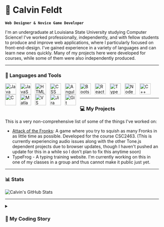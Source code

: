 # 🧙 Calvin Feldt

**`Web Designer & Novice Game Developer`**

I'm an undergraduate at Louisiana State University studying Computer Science! I've worked professionally, independently, and with fellow students to produce and improve web applications, where I particularly focused on front-end-design. I've gained experience in a variety of languages and can learn new ones quickly. Many of my projects here were developed for courses, while some of them were also independently produced.

---

### 🧰 Languages and Tools
<img align="left" alt="Java" width="36px" style="padding-right:10px;" src="https://cdn.jsdelivr.net/gh/devicons/devicon/icons/java/java-original.svg" />
<img align="left" alt="JavaScript" width="36px" style="padding-right:10px;" src="https://cdn.jsdelivr.net/gh/devicons/devicon/icons/javascript/javascript-plain.svg" />
<img align="left" alt="HTML" width="36px" style="padding-right:10px;" src="https://cdn.jsdelivr.net/gh/devicons/devicon/icons/html5/html5-plain.svg" />
<img align="left" alt="CSS" width="36px" style="padding-right:10px;" src="https://cdn.jsdelivr.net/gh/devicons/devicon/icons/css3/css3-plain.svg" />
<img align="left" alt="Angular" width="36px" style="padding-right:10px;" src="https://cdn.jsdelivr.net/gh/devicons/devicon/icons/angularjs/angularjs-plain.svg" />
<img align="left" alt="Bootstrap" width="36px" style="padding-right:10px;" src="https://cdn.jsdelivr.net/gh/devicons/devicon/icons/bootstrap/bootstrap-plain.svg" />
<img align="left" alt="React" width="36px" style="padding-right:10px;" src="https://cdn.jsdelivr.net/gh/devicons/devicon/icons/react/react-original.svg" />
<img align="left" alt="TypeScript" width="36px" style="padding-right:10px;" src="https://cdn.jsdelivr.net/gh/devicons/devicon/icons/typescript/typescript-plain.svg" />
<img align="left" alt="NodeJS" width="36px" style="padding-right:10px;" src="https://cdn.jsdelivr.net/gh/devicons/devicon/icons/nodejs/nodejs-plain.svg" />
<img align="left" alt="C++" width="36px" style="padding-right:10px;" src="https://cdn.jsdelivr.net/gh/devicons/devicon/icons/cplusplus/cplusplus-plain.svg" />
<img align="left" alt="C" width="36px" style="padding-right:10px;" src="https://cdn.jsdelivr.net/gh/devicons/devicon/icons/c/c-plain.svg" />
<img align="left" alt="Matlab" width="36px" style="padding-right:10px;" src="https://cdn.jsdelivr.net/gh/devicons/devicon/icons/matlab/matlab-line.svg" />
<img align="left" alt="VS Code" width="36px" style="padding-right:10px;" src="https://cdn.jsdelivr.net/gh/devicons/devicon/icons/vscode/vscode-original.svg" />
<img align="left" alt="Jira" width="36px" style="padding-right:10px;" src="https://cdn.jsdelivr.net/gh/devicons/devicon/icons/jira/jira-plain.svg" />
<img align="left" alt="Git" width="36px" style="padding-right:10px;" src="https://cdn.jsdelivr.net/gh/devicons/devicon/icons/git/git-plain.svg" />

<br/>
<br/>

---

### 💻 My Projects

This is a very non-comprehensive list of some of the things I've worked on:

* [Attack of the Fronks](https://c-feldt.github.io/BugSquishProject/): A game where you try to squish as many Fronks in as little time as possible. Developed for the course CSC2463. (This is currently experiencing audio issues along with the other Tone.js dependent projects due to browser updates, though I haven't pushed an update for this in a while so I don't plan to fix this anytime soon)
* TypeFrog - A typing training website. I'm currently working on this in one of my classes in a group and thus cannot make it public just yet.

---

### 📊 Stats

![Calvin's GitHub Stats](https://github-readme-stats.vercel.app/api?username=c-feldt&show_icons=true&theme=midnight-purple)

---

<details>
  <summary><h3>📖 My Coding Story</h3></summary>
    When I was a kid, I loved Legos. Not just the sets with specific instructions, but also the boxes of whatever random pieces they had lying around. I always felt so happy to put together a cool new creation. Fast forward a few years to when Santa Clause gifted me a Wii (I was very good that year, what can I say?), I discovered another one of my passions: video games! Though it wasn't until high school that these two interests really mixed together. I took AP Computer Science out of curiosity and was hooked from my very first "Hello World!" I enrolled at LSU in Computer Science with a focus on Software Engineering hoping it wouldn't be too difficult to manage, but even though some classes have made me question my sanity, I've only grown to love this field even more. Every new project feels like putting more Legos together to make another big creation. I've begun experimenting with game development and am looking to gain professional experience in the industry as the next step in my career. Soon, you'll see my name on the credits screen!
</details>
